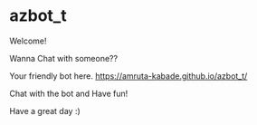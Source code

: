 # azbot_t

Welcome!

Wanna Chat with someone??

Your friendly bot here.
https://amruta-kabade.github.io/azbot_t/

Chat with the bot and Have fun!

Have a great day :)
